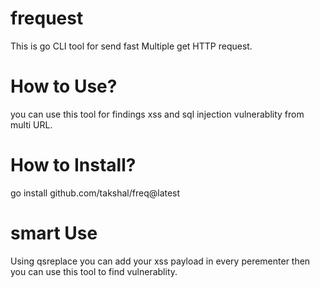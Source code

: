 # frequest
This is go CLI tool for send fast Multiple  get HTTP request.

# How to Use?
you can use this tool for findings xss and sql injection vulnerablity from multi URL.

# How to Install?
go install github.com/takshal/freq@latest


# smart Use
Using qsreplace you can add your xss payload in every perementer then you can use this tool to find vulnerablity.
